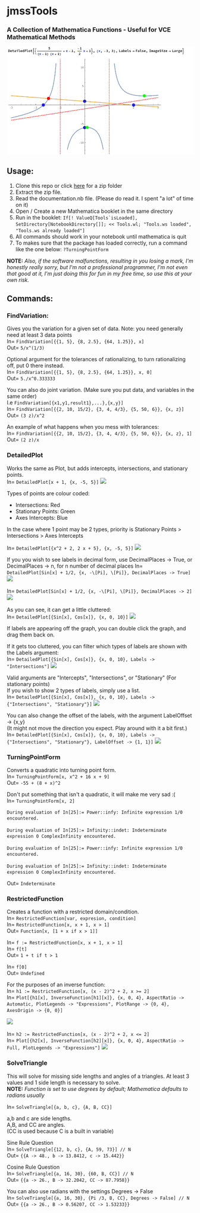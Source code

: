 # jmssTools

### __A Collection of Mathematica Functions - Useful for VCE Mathematical Methods__
![](https://raw.githubusercontent.com/frex-e/jmssTools/master/images/graph.png)
## Usage:
1. Clone this repo or click [here](https://github.com/frex-e/jmssTools/archive/master.zip) for a zip folder
2. Extract the zip file.
3. Read the documentation.nb file. (Please do read it. I spent "a lot" of time on it)
4. Open / Create a new Mathematica booklet in the same directory
5. Run in the booklet:
 ```If[! ValueQ[Tools`isLoaded], SetDirectory[NotebookDirectory[]]; << Tools.wl; "Tools.ws loaded", "Tools.ws already loaded"]```
6. All commands should work in your notebook until mathematica is quit
7. To makes sure that the package has loaded correctly, run a command like the one below:
 ```?TurningPointForm```

**NOTE:** *Also, if the software malfunctions, resulting in you losing a mark, I'm honestly really sorry, but I'm not a professional programmer, I'm not even that good at it, I'm just doing this for fun in my free time, so use this at your own risk.*

## Commands:

### FindVariation:
Gives you the variation for a given set of data. Note: you need generally need at least 3 data points  
In= ```FindVariation[{{1, 5}, {8, 2.5}, {64, 1.25}}, x]```  
Out= ```5/x^(1/3)```

Optional argument for the tolerances of rationalizing, to turn rationalizing off, put 0 there instead.  
In= ```FindVariation[{{1, 5}, {8, 2.5}, {64, 1.25}}, x, 0]```  
Out= ```5./x^0.333333```

You can also do joint variation. (Make sure you put data, and variables in the same order)  
I.e `FindVariation[{x1,y1,result1},...},{x,y}]`  
In= ```FindVariation[{{2, 10, 15/2}, {3, 4, 4/3}, {5, 50, 6}}, {x, z}]```  
Out= ```(3 z)/x^2```

An example of what happens when you mess with tolerances:  
In= ```FindVariation[{{2, 10, 15/2}, {3, 4, 4/3}, {5, 50, 6}}, {x, z}, 1]```  
Out= ```(2 z)/x```  

### DetailedPlot
Works the same as Plot, but adds intercepts, intersections, and stationary points.  
In= ```DetailedPlot[x + 1, {x, -5, 5}]```
![](https://raw.githubusercontent.com/frex-e/jmssTools/master/images/DetailedPlot8.png)

Types of points are colour coded:
- Intersections: Red
- Stationary Points: Green
- Axes Intercepts: Blue

In the case where 1 point may be 2 types, priority is Stationary Points > Intersections > Axes Intercepts

In= ```DetailedPlot[{x^2 + 2, 2 x + 5}, {x, -5, 5}]```
![](https://raw.githubusercontent.com/frex-e/jmssTools/master/images/DetailedPlot7.png)

If you you wish to see labels in decimal form, use DecimalPlaces -> True, or DecimalPlaces -> n, for n number of decimal places
In= ```DetailedPlot[Sin[x] + 1/2, {x, -\[Pi], \[Pi]}, DecimalPlaces -> True]```
![](https://raw.githubusercontent.com/frex-e/jmssTools/master/images/DetailedPlot6.png)

In= ```DetailedPlot[Sin[x] + 1/2, {x, -\[Pi], \[Pi]}, DecimalPlaces -> 2]```
![](https://raw.githubusercontent.com/frex-e/jmssTools/master/images/DetailedPlot5.png)

As you can see, it can get a little cluttered:  
In= ```DetailedPlot[{Sin[x], Cos[x]}, {x, 0, 10}]```
![](https://raw.githubusercontent.com/frex-e/jmssTools/master/images/DetailedPlot4.png)

If labels are appearing off the graph, you can double click the graph, and drag them back on.

If it gets too cluttered, you can filter which types of labels are shown with the Labels argument:  
In= ```DetailedPlot[{Sin[x], Cos[x]}, {x, 0, 10}, Labels -> "Intersections"]```
![](https://raw.githubusercontent.com/frex-e/jmssTools/master/images/DetailedPlot3.png)

Valid arguments are "Intercepts", "Intersections", or "Stationary" (For stationary points)  
If you wish to show 2 types of labels, simply use a list.  
In= ```DetailedPlot[{Sin[x], Cos[x]}, {x, 0, 10}, Labels -> {"Intersections", "Stationary"}]```
![](https://raw.githubusercontent.com/frex-e/jmssTools/master/images/DetailedPlot2.png)

You can also change the offset of the labels, with the argument LabelOffset -> {x,y}  
(It might not move the direction you expect. Play around with it a bit first.)  
In= ```DetailedPlot[{Sin[x], Cos[x]}, {x, 0, 10}, Labels -> {"Intersections", "Stationary"}, LabelOffset -> {1, 1}]```
![](https://raw.githubusercontent.com/frex-e/jmssTools/master/images/DetailedPlot1.png)

### TurningPointForm
Converts a quadratic into turning point form.  
In= ```TurningPointForm[x, x^2 + 16 x + 9]```  
Out= ```-55 + (8 + x)^2```

Don't put something that isn't a quadratic, it will make me very sad :(  
In= ```TurningPointForm[x, 2]```
```
During evaluation of In[25]:= Power::infy: Infinite expression 1/0 encountered.

During evaluation of In[25]:= Infinity::indet: Indeterminate expression 0 ComplexInfinity encountered.

During evaluation of In[25]:= Power::infy: Infinite expression 1/0 encountered.

During evaluation of In[25]:= Infinity::indet: Indeterminate expression 0 ComplexInfinity encountered.
```
Out= ```Indeterminate```

### RestrictedFunction
Creates a function with a restricted domain/condition.  
In= `RestrictedFunction[var, expresion, condition]`  
In= `RestrictedFunction[x, x + 1, x > 1]`  
Out= `Function[x, [1 + x if x > 1]]`  

In= `f := RestrictedFunction[x, x + 1, x > 1]`  
In= `f[t]`  
Out= `1 + t if t > 1`

In= `f[0]`  
Out= `Undefined`

For the purposes of an inverse function:  
In= `h1 := RestrictedFunction[x, (x - 2)^2 + 2, x >= 2]`  
In= `Plot[{h1[x], InverseFunction[h1][x]}, {x, 0, 4}, AspectRatio -> Automatic, PlotLegends -> "Expressions", PlotRange -> {0, 4}, AxesOrigin -> {0, 0}]`

![](https://raw.githubusercontent.com/frex-e/jmssTools/master/images/RestrictedFunction2.png?raw=true)

In= `h2 := RestrictedFunction[x, (x - 2)^2 + 2, x <= 2]`  
In= `Plot[{h2[x], InverseFunction[h2][x]}, {x, 0, 4}, AspectRatio -> Full, PlotLegends -> "Expressions"]`
![](https://raw.githubusercontent.com/frex-e/jmssTools/master/images/RestrictedFunction1.png?raw=true)

### SolveTriangle
This will solve for missing side lengths and angles of a triangles. At least 3 values and 1 side length is necessary to solve.  
**NOTE:** *Function is set to use degrees by default; Mathematica defaults to radians usually*

In= `SolveTriangle[{a, b, c}, {A, B, CC}]`

a,b and c are side lengths.  
A,B, and CC are angles.  
(CC is used because C is a built in variable)

Sine Rule Question  
In= `SolveTriangle[{12, b, c}, {A, 59, 73}] // N`  
Out= `{{A -> 48., b -> 13.8412, c -> 15.442}}`

Cosine Rule Question  
In= `SolveTriangle[{a, 16, 30}, {60, B, CC}] // N`  
Out= `{{a -> 26., B -> 32.2042, CC -> 87.7958}}`

You can also use radians with the settings Degrees -> False  
In= `SolveTriangle[{a, 16, 30}, {Pi /3, B, CC}, Degrees -> False] // N`  
Out= `{{a -> 26., B -> 0.56207, CC -> 1.53233}}`
